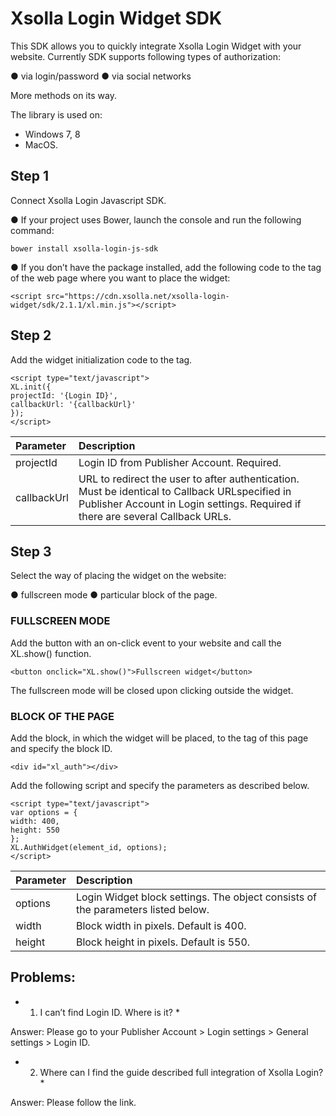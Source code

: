 # Xsolla Login Widget SDK

This SDK allows you to quickly integrate Xsolla Login Widget with your website.
Currently SDK supports following types of authorization:

●	via login/password
●	via social networks

More methods on its way.

The library is used on:
- Windows 7, 8 
- MacOS.

## Step 1

Connect Xsolla Login Javascript SDK.

●	If your project uses Bower, launch the console and run the following command:
```
bower install xsolla-login-js-sdk
```
●	If you don’t have the package installed, add the following code to the <head> tag of the web page where you want to place the widget:
  ```
<script src="https://cdn.xsolla.net/xsolla-login-widget/sdk/2.1.1/xl.min.js"></script>
  ```

## Step 2

Add the widget initialization code to the <body> tag.
  ```
<script type="text/javascript">
XL.init({
  projectId: '{Login ID}',
  callbackUrl: '{callbackUrl}'
});
</script>
  ``` 
  
  Parameter      | Description 
:-------- |:-----
projectId  | Login ID from Publisher Account. Required.  
callbackUrl     | URL to redirect the user to after authentication. Must be identical to Callback URLspecified in Publisher Account in Login settings. Required if there are several Callback URLs.    

  ## Step 3
  
Select the way of placing the widget on the website:

●	fullscreen mode
●	particular block of the page.

### FULLSCREEN MODE

Add the button with an on-click event to your website and call the XL.show() function.

  ``` 
<button onclick="XL.show()">Fullscreen widget</button>
  ``` 
  
The fullscreen mode will be closed upon clicking outside the widget.

### BLOCK OF THE PAGE

Add the block, in which the widget will be placed, to the <body> tag of this page and specify the block ID.
  
  ``` 
<div id="xl_auth"></div>
  ``` 
  
Add the following script and specify the parameters as described below.

  ``` 
<script type="text/javascript">
var options = {
  width: 400,
  height: 550
};
XL.AuthWidget(element_id, options);
</script>
  ``` 
  
  Parameter      | Description 
:-------- |:-----
options  | Login Widget block settings. The object consists of the parameters listed below.
width     | Block width in pixels. Default is 400.   
height  | Block height in pixels. Default is 550.  


## Problems:

* 1.	I can’t find Login ID. Where is it? *

Answer: Please go to your Publisher Account > Login settings > General settings > Login ID.

* 2.	Where can I find the guide described full integration of Xsolla Login? *

Answer: Please follow the link.
